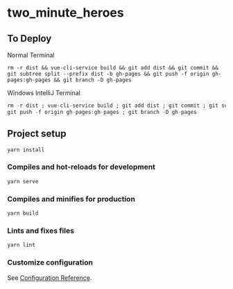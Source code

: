 # two_minute_heroes

## To Deploy

Normal Terminal
```
rm -r dist && vue-cli-service build && git add dist && git commit && git subtree split --prefix dist -b gh-pages && git push -f origin gh-pages:gh-pages && git branch -D gh-pages
```

Windows IntelliJ Terminal
```a
rm -r dist ; vue-cli-service build ; git add dist ; git commit ; git subtree split --prefix dist -b gh-pages ; 
git push -f origin gh-pages:gh-pages ; git branch -D gh-pages
```

## Project setup
```
yarn install
```

### Compiles and hot-reloads for development
```
yarn serve
```

### Compiles and minifies for production
```
yarn build
```

### Lints and fixes files
```
yarn lint
```

### Customize configuration
See [Configuration Reference](https://cli.vuejs.org/config/).
